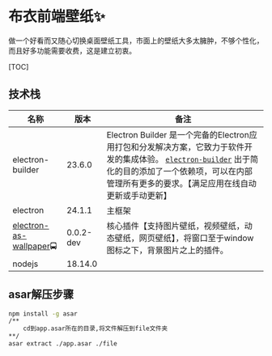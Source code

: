 # 布衣前端壁纸✨	
做一个好看而又随心切换桌面壁纸工具，市面上的壁纸大多太臃肿，不够个性化，而且好多功能需要收费，这是建立初衷。



[TOC]

## 技术栈 

| 名称                                                         | 版本    | 备注                                                         |
| ------------------------------------------------------------ | ------- | ------------------------------------------------------------ |
| electron-builder                                             | 23.6.0  | Electron Builder 是一个完备的Electron应用打包和分发解决方案，它致力于软件开发的集成体验。 [`electron-builder`](https://github.com/electron-userland/electron-builder) 出于简化的目的添加了一个依赖项，可以在内部管理所有更多的要求。【满足应用在线自动更新或手动更新】 |
| electron                                                     | 24.1.1  | 主框架                                                       |
| [electron-as-wallpaper](https://github.com/meslzy/electron-as-wallpaper)🚍 |    0.0.2-dev     | 核心插件【支持图片壁纸，视频壁纸，动态壁纸，网页壁纸】，将窗口至于window图标之下，背景图片之上的插件。 |
| nodejs                                                       | 18.14.0 |                                                              |

## asar解压步骤

```bash
npm install -g asar
/**
	cd到app.asar所在的目录,将文件解压到file文件夹
**/
asar extract ./app.asar ./file
```

